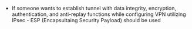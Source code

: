  - If someone wants to establish tunnel with data integrity, encryption, authentication, and anti-replay functions while configuring VPN utilizing IPsec - ESP (Encapsultaing Security Payload) should be used
